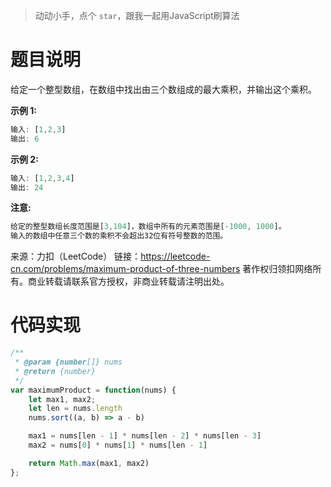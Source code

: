 >动动小手，点个 `star`，跟我一起用JavaScript刷算法

# 题目说明
给定一个整型数组，在数组中找出由三个数组成的最大乘积，并输出这个乘积。

**示例 1:**
```js
输入: [1,2,3]
输出: 6
```
**示例 2:**
```js
输入: [1,2,3,4]
输出: 24
```
**注意:**
```js
给定的整型数组长度范围是[3,104]，数组中所有的元素范围是[-1000, 1000]。
输入的数组中任意三个数的乘积不会超出32位有符号整数的范围。
```

来源：力扣（LeetCode）
链接：https://leetcode-cn.com/problems/maximum-product-of-three-numbers
著作权归领扣网络所有。商业转载请联系官方授权，非商业转载请注明出处。

# 代码实现

```js
/**
 * @param {number[]} nums
 * @return {number}
 */
var maximumProduct = function(nums) {
    let max1, max2;
    let len = nums.length
    nums.sort((a, b) => a - b)

    max1 = nums[len - 1] * nums[len - 2] * nums[len - 3]
    max2 = nums[0] * nums[1] * nums[len - 1]

    return Math.max(max1, max2)
};
```